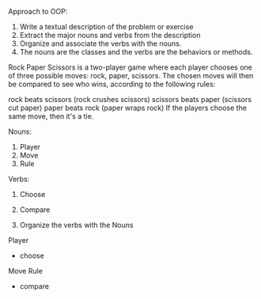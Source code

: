 Approach to OOP:
1. Write a textual description of the problem or exercise
2. Extract the major nouns and verbs from the description
3. Organize and associate the verbs with the nouns.
4. The nouns are the classes and the verbs are the behaviors or methods.


Rock Paper Scissors is a two-player game where each player chooses one of three 
possible moves: rock, paper, scissors. The chosen moves will then be compared
to see who wins, according to the following rules:

rock beats scissors (rock crushes scissors)
scissors beats paper (scissors cut paper)
paper beats rock (paper wraps rock)
If the players choose the same move, then it's a tie.

Nouns:
1. Player
2. Move
3. Rule

Verbs:
1. Choose
2. Compare


3. Organize the verbs with the Nouns

Player
- choose

Move
Rule

- compare
